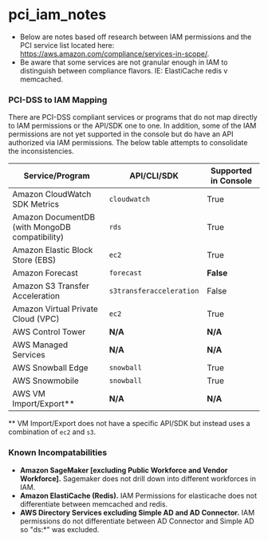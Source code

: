 # pci_iam_notes

- Below are notes based off research between IAM permissions and the PCI service list located here: https://aws.amazon.com/compliance/services-in-scope/.
- Be aware that some services are not granular enough in IAM to distinguish between compliance flavors. IE: ElastiCache redis v memcached.

### PCI-DSS to IAM Mapping

There are PCI-DSS compliant services or programs that do not map directly to IAM permissions or the API/SDK one to one. In addition, some of the IAM permissions are not yet supported in the console but do have an API authorized via IAM permissions. The below table attempts to consolidate the inconsistencies.

| Service/Program | API/CLI/SDK | Supported in Console |
|-----------------|---------|----------------------|
| Amazon CloudWatch SDK Metrics | `cloudwatch` | True |
| Amazon DocumentDB (with MongoDB compatibility) | `rds` | True |
| Amazon Elastic Block Store (EBS) | `ec2` | True |
| Amazon Forecast | `forecast` | __False__ |
| Amazon S3 Transfer Acceleration | `s3transferacceleration` | False |
| Amazon Virtual Private Cloud (VPC) | `ec2` | True |
| AWS Control Tower | __N/A__ | __N/A__ |
| AWS Managed Services | __N/A__ | __N/A__ |
| AWS Snowball Edge | `snowball` | True |
| AWS Snowmobile | `snowball` | True |
| AWS VM Import/Export** | __N/A__ | __N/A__ |

** VM Import/Export does not have a specific API/SDK but instead uses a combination of `ec2` and `s3`.

### Known Incompatabilities

- __Amazon SageMaker [excluding Public Workforce and Vendor Workforce].__ Sagemaker does not drill down into different workforces in IAM.
- __Amazon ElastiCache (Redis).__ IAM Permissions for elasticache does not differentiate between memcached and redis.
- __AWS Directory Services excluding Simple AD and AD Connector.__ IAM permissions do not differentiate between AD Connector and Simple AD so "ds:*" was excluded.
